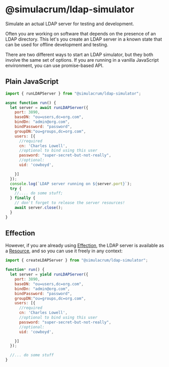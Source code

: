 # @simulacrum/ldap-simulator

Simulate an actual LDAP server for testing and development.

Often you are working on software that depends on the presence of an
LDAP directory. This let's you create an LDAP server in a known state
that can be used for offline development and testing.

There are two different ways to start an LDAP simulator, but they both involve
the same set of options. If you are running in a vanilla JavaScript
environment, you can use promise-based API.

## Plain JavaScript

```js
import { runLDAPServer } from "@simulacrum/ldap-simulator";

async function run() {
  let server = await runLDAPServer({
    port: 3890,
    baseDN: "ou=users,dc=org.com",
    bindDn: "admin@org.com",
    bindPassword: "password",
    groupDN:"ou=groups,dc=org.com",
    users: [{
      //required
      cn: 'Charles Lowell',
      //optional to bind using this user
      password: "super-secret-but-not-really",
      //optional:
      uid: 'cowboyd',

    }]
  });
  console.log(`LDAP server running on ${server.port}`);
  try {
    //.... do some stuff;
  } finally {
    // don't forget to release the server resources!
    await server.close();
  }
}
```

## Effection

However, if you are already using [Effection][effection], the LDAP
server is available as a [Resource][resource], and so you can use it
freely in any context:

```js
import { createLDAPServer } from "@simulacrum/ldap-simulator";

function* run() {
  let server = yield runLDAPServer({
    port: 3890,
    baseDN: "ou=users,dc=org.com",
    bindDn: "admin@org.com",
    bindPassword: "password",
    groupDN:"ou=groups,dc=org.com",
    users: [{
      //required
      cn: 'Charles Lowell',
      //optional to bind using this user
      password: "super-secret-but-not-really",
      //optional:
      uid: 'cowboyd',

    }]
  });

  //... do some stuff
}
```

[effection]: https://frontside.com/effection
[resource]: https://frontside.com/effection/docs/guides/resources
